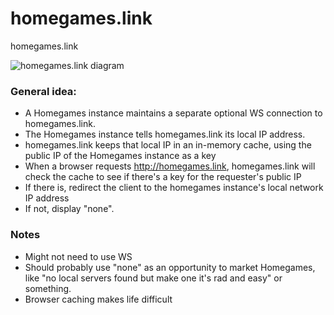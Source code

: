 # homegames.link
homegames.link

![homegames.link diagram](https://d3lgoy70hwd3pc.cloudfront.net/homegames_link.png)

### General idea:
- A Homegames instance maintains a separate optional WS connection to homegames.link. 
- The Homegames instance tells homegames.link its local IP address. 
- homegames.link keeps that local IP in an in-memory cache, using the public IP of the Homegames instance as a key
- When a browser requests http://homegames.link, homegames.link will check the cache to see if there's a key for the requester's public IP
- If there is, redirect the client to the homegames instance's local network IP address
- If not, display "none". 

### Notes
- Might not need to use WS
- Should probably use "none" as an opportunity to market Homegames, like "no local servers found but make one it's rad and easy" or something.
- Browser caching makes life difficult
